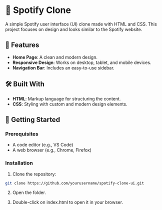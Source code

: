 # 🎵 Spotify Clone

A simple Spotify user interface (UI) clone made with HTML and CSS. This project focuses on design and looks similar to the Spotify website.

## 🌟 Features
- **Home Page**: A clean and modern design.
- **Responsive Design**: Works on desktop, tablet, and mobile devices.
- **Navigation Bar**: Includes an easy-to-use sidebar.

## 🛠️ Built With
- **HTML**: Markup language for structuring the content.
- **CSS**: Styling with custom and modern design elements.

## 🚀 Getting Started
### Prerequisites
- A code editor (e.g., VS Code)
- A web browser (e.g., Chrome, Firefox)

### Installation
1. Clone the repository:
```bash
git clone https://github.com/yourusername/spotify-clone-ui.git
```

2. Open the folder.

3. Double-click on index.html to open it in your browser.
